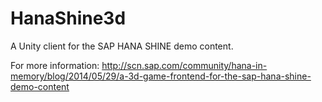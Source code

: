 HanaShine3d
===========

A Unity client for the SAP HANA SHINE demo content.

For more information:
http://scn.sap.com/community/hana-in-memory/blog/2014/05/29/a-3d-game-frontend-for-the-sap-hana-shine-demo-content
